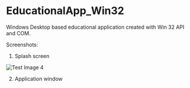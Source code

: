 # EducationalApp_Win32
Windows Desktop based educational application created with Win 32 API and COM.

Screenshots:

1. Splash screen

![Test Image 4](EducationalApp_Win32/ScreenShots/SpashScreen.PNG)
        
      


2. Application window

